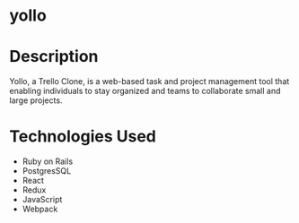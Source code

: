 # yollo

# Description 
Yollo, a Trello Clone, is a web-based task and project management tool that enabling individuals to stay organized and teams to collaborate small and large projects.  

# Technologies Used
* Ruby on Rails 
* PostgresSQL
* React 
* Redux
* JavaScript
* Webpack
